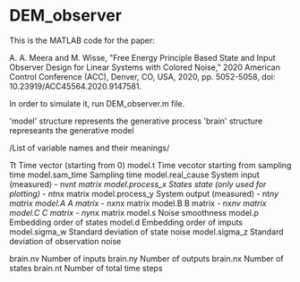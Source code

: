 # DEM_observer

This is the MATLAB code for the paper: 

A. A. Meera and M. Wisse, "Free Energy Principle Based State and Input Observer Design for Linear Systems with Colored Noise," 2020 American Control Conference (ACC), Denver, CO, USA, 2020, pp. 5052-5058, doi: 10.23919/ACC45564.2020.9147581.


In order to simulate it, run DEM_observer.m file.

'model' structure represents the generative process 
'brain' structure represeants the generative model

/List of variable names and their meanings/

 Tt                Time vector (starting from 0)
 model.t           Time vecotor starting from sampling time
 model.sam_time    Sampling time
 model.real_cause  System input (measured) - nv*nt matrix
 model.process_x   States state (only used for plotting) - nt*nx matrix
 model.process_y   System output (measured)    - nt*ny matrix
 model.A           A matrix - nx*nx matrix
 model.B           B matrix - nx*nv matrix
 model.C           C matrix - ny*nx matrix
 model.s           Noise smoothness
 model.p           Embedding order of states
 model.d           Embedding order of imputs
 model.sigma_w     Standard deviation of state noise
 model.sigma_z     Standard deviation of observation noise

 brain.nv          Number of inputs
 brain.ny          Number of outputs
 brain.nx          Number of states
 brain.nt          Number of total time steps
